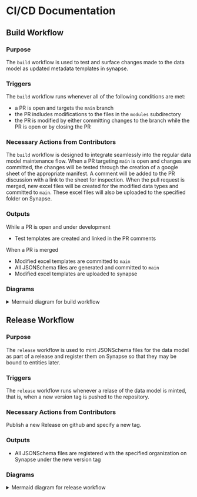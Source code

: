 # CI/CD Documentation
## Build Workflow

### Purpose
The `build` workflow is used to test and surface changes made to the data model as updated metadata templates in synapse.

### Triggers
The `build` workflow runs whenever all of the following conditions are met:
* a PR is open and targets the `main` branch
* the PR indludes modifications to the files in the `modules` subdirectory
* the PR is modified by either committing changes to the branch while the PR is open or by closing the PR

### Necessary Actions from Contributors
The `build` workflow is designed to integrate seamlessly into the regular data model maintenance flow. When a PR targeting `main` is open and changes are committed, the changes will be tested through the creation of a google sheet of the appropriate manifest. A comment will be added to the PR discussion with a link to the sheet for inspection.
When the pull request is merged, new excel files will be created for the modified data types and committed to `main`. These excel files will also be uploaded to the specified folder on Synapse.

### Outputs
While a PR is open and under development
* Test templates are created and linked in the PR comments

When a PR is merged
* Modified excel templates are committed to `main`
* All JSONSchema files are generated and committed to `main`
* Modified excel templates are uploaded to synapse


### Diagrams

<details>

<summary>Mermaid diagram for build workflow</summary>

```mermaid
%%{init: {"flowchart": {"defaultRenderer": "elk"}, "theme": "base", "themeVariables": {"fontSize": "12px", "lineColor": "#ffffff", "edgeLabelBackground": "#ffffff"}}}%%
    flowchart TD
        A[Create/Update PR] --> B{PR Action Type}
        B -->|opened/synchronize| C[PR trigger - paths: modules/**]
        B -->|labeled| D[PR labeled trigger]
        
        C --> E{Triggering actor<br>!=<br>commit-to-main-bot?}
        D --> E
        E -->|Yes| F([schema-convert job])
        E -->|No| Z1[Skip workflow]
        
        F --> F1[Create GitHub App Token]
        F1 --> F2[Checkout PR branch with token]
        F2 --> F3[Setup Python 3.10]
        F3 --> F4[Install libraries<br>from requirements.txt]
        F4 --> F5[List changed files<br>for manifest testing]
        F5 --> F6[Assemble CSV data model]
        F6 --> F7[Commit CSV changes]
        F7 --> F8[Convert CSV to JSON-LD]
        F8 --> F9[Commit JSON-LD changes]
        F9 --> F10[Identify changed manifests]
        F10 --> F11[Save changed manifests to output]
        F11 --> F12[Delay 60 seconds]
        
        F12 --> G{Action != labeled?}
        F12 --> H{Has automerge label?}
        
        G --->|Yes| I([test job])
        H -->|Yes| H2{GitHub event != opened<br>and<br>GitHub event != synchronize?}
        
        H2 -->|Yes| J([merge job])
        H2 -->|No| Z2[Skip workflow]
        
        I --> I1[Print changed manifests]
        I1 --> I2[Create GitHub App Token]
        I2 --> I3[Checkout PR branch]
        I3 --> I4[Setup Python 3.10]
        I4 --> I5[Install libraries]
        I5 --> I6[Generate test manifests]
        I6 --> I7[Create Test Suite Report with Docker/R]
        I7 --> I8[Report test suite as PR comment]
        I8 --> I9[Upload test artifacts]
        
        J --> J1[Create GitHub App Token]
        J1 --> J2[Auto-merge PR with squash]
        J2 --> J3[Delete development branch]
        
        J3 --> K([generate-and-upload-manifests job])
        
        K --> K1[Print changed manifests]
        K1 --> K2[Create GitHub App Token]
        K2 --> K3[Checkout main branch]
        K3 --> K4[Setup Python 3.10]
        K4 --> K5[Install libraries]
        K5 --> K6[Generate changed manifests]
        K6 --> K7[Commit manifests to main]
        K7 --> K8[Generate JSONSchema]
        K8 --> K9[Commit schemas to main]
        K9 --> K10[Upload manifests to Synapse]
        
    subgraph Legend
        direction TB
        triggers[Triggers]
        jobs([Jobs])
        outputs[Outputs]
        triggers ~~~ jobs ~~~ outputs
        style triggers fill:#ffeb3b,stroke-width:0px
        style jobs fill:#e3f2fd,stroke-width:0px
        style outputs fill:#4caf50,stroke-width:0px
    end
    
    linkStyle default stroke: gray
    style A fill:#ffeb3b
    style C fill:#ffeb3b
    style D fill:#ffeb3b
    style F fill:#e3f2fd
    style I fill:#e3f2fd
    style J fill:#e3f2fd
    style K fill:#e3f2fd
    style F7 fill:#4caf50
    style F9 fill:#4caf50
    style I8 fill:#4caf50
    style I9 fill:#4caf50
    style J2 fill:#4caf50
    style K7 fill:#4caf50
    style K9 fill:#4caf50
    style K10 fill:#4caf50
```
</details>


## Release Workflow

### Purpose
The `release` workflow is used to mint JSONSchema files for the data model as part of a release and register them on Synapse so that they may be bound to entities later.

### Triggers
The `release` workflow runs whenever a relase of the data model is minted, that is, when a new version tag is pushed to the repository.

### Necessary Actions from Contributors
Publish a new Release on github and specify a new tag.

### Outputs
* All JSONSchema files are registered with the specified organization on Synapse under the new version tag


### Diagrams

<details>

<summary>Mermaid diagram for release workflow</summary>

```mermaid
%%{init: {"flowchart": {"defaultRenderer": "elk"}, "theme": "base", "themeVariables": {"fontSize": "12px", "lineColor": "#ffffff", "edgeLabelBackground": "#ffffff"}}}%%
    flowchart TD
    A[Create Git Tag] --> B[Push tag trigger]
    
    B --> C{Triggering actor<br>!=<br>commit-to-main-bot?}
    C -->|Yes| D([release job])
    C -->|No| Z[Skip workflow]
    
    D --> D1[Create GitHub App Token]
    D1 --> D2[Checkout main branch]
    D2 --> D3[Setup Python 3.10]
    D3 --> D4[Install libraries<br>from requirements.txt]
    D4 --> D5[Register JSONSchema to Synapse]
    subgraph Legend
        direction TB
        triggers[Triggers]
        jobs([Jobs])
        outputs[Outputs]
        triggers ~~~ jobs ~~~ outputs
        style triggers fill:#ffeb3b,stroke-width:0px
        style jobs fill:#e3f2fd,stroke-width:0px
        style outputs fill:#4caf50,stroke-width:0px
    end
    
    linkStyle default stroke: gray
    style A fill:#ffeb3b
    style B fill:#ffeb3b
    style D fill:#e3f2fd
    style D5 fill:#4caf50
```
</details>